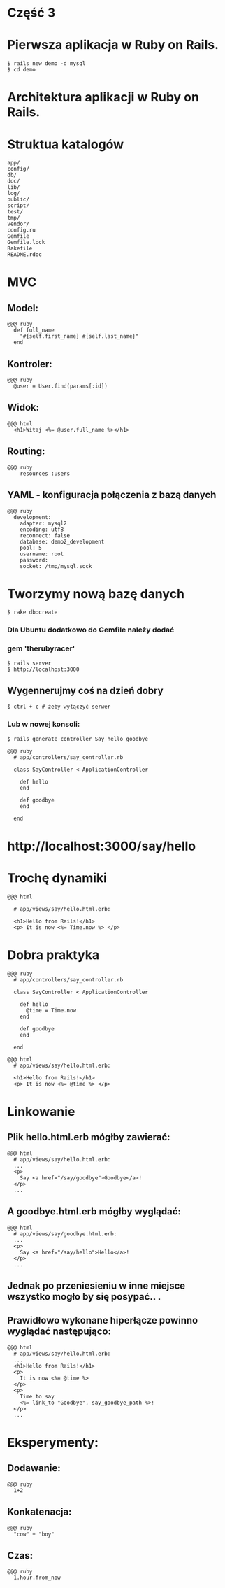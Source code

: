 <!SLIDE title-slide transition=fade>

# Część 3 #

<!SLIDE transition=fade>

# Pierwsza aplikacja w Ruby on Rails. #

<!SLIDE commandline incremental transition=fade>

    $ rails new demo -d mysql
    $ cd demo

<!SLIDE transition=fade>

# Architektura aplikacji w Ruby on Rails. #

<!SLIDE bullets incremental smaller transition=fade>

# Struktua katalogów #

    app/
    config/
    db/
    doc/
    lib/
    log/
    public/
    script/
    test/
    tmp/
    vendor/
    config.ru
    Gemfile
    Gemfile.lock
    Rakefile
    README.rdoc

<!SLIDE transition=fade>

# MVC #

<!SLIDE small transition=fade>

## Model: ##

    @@@ ruby
      def full_name
        "#{self.first_name} #{self.last_name}"
      end

## Kontroler: ##
    
    @@@ ruby
      @user = User.find(params[:id])
      
## Widok: ##
    
    @@@ html
      <h1>Witaj <%= @user.full_name %></h1>

## Routing: ##

    @@@ ruby
        resources :users

<!SLIDE transition=fade>

## YAML - konfiguracja połączenia z bazą danych ##

    @@@ ruby
      development:
        adapter: mysql2
        encoding: utf8
        reconnect: false
        database: demo2_development
        pool: 5
        username: root
        password:
        socket: /tmp/mysql.sock

<!SLIDE commandline incremental transition=fade>

# Tworzymy nową bazę danych #
    $ rake db:create

<!SLIDE transition=fade>

### Dla Ubuntu dodatkowo do Gemfile należy dodać ###
### gem 'therubyracer' ###

    $ rails server
    $ http://localhost:3000

<!SLIDE small transition=fade>

## Wygennerujmy coś na dzień dobry ##
    $ ctrl + c # żeby wyłączyć serwer
### Lub w nowej konsoli: ###
    $ rails generate controller Say hello goodbye

<!SLIDE small transition=fade>
    
    @@@ ruby
      # app/controllers/say_controller.rb

      class SayController < ApplicationController
      
        def hello
        end
      
        def goodbye
        end
      
      end

<!SLIDE incremental transition=fade>

# http://localhost:3000/say/hello #

<!SLIDE transition=fade>

# Trochę dynamiki #

    @@@ html

      # app/views/say/hello.html.erb:
      
      <h1>Hello from Rails!</h1>
      <p> It is now <%= Time.now %> </p>

<!SLIDE transition=fade>
    
# Dobra praktyka #

<!SLIDE small transition=fade>

    @@@ ruby
      # app/controllers/say_controller.rb

      class SayController < ApplicationController
      
        def hello
          @time = Time.now
        end
      
        def goodbye
        end
      
      end

<!SLIDE transition=fade>
    
    @@@ html
      # app/views/say/hello.html.erb:
    
      <h1>Hello from Rails!</h1>
      <p> It is now <%= @time %> </p>

<!SLIDE transition=fade>

# Linkowanie #

<!SLIDE small transition=fade>

## Plik hello.html.erb mógłby zawierać: ##
      
    @@@ html
      # app/views/say/hello.html.erb:
      ...
      <p>
        Say <a href="/say/goodbye">Goodbye</a>!
      </p>
      ...

<!SLIDE small transition=fade>

## A goodbye.html.erb mógłby wyglądać: ##
    
    @@@ html
      # app/views/say/goodbye.html.erb:
      ...
      <p>
        Say <a href="/say/hello">Hello</a>!
      </p>
      ...
## Jednak po przeniesieniu w inne miejsce wszystko mogło by się posypać.. . 

<!SLIDE small transition=fade>

## Prawidłowo wykonane hiperłącze powinno wyglądać następująco: ##

    @@@ html
      # app/views/say/hello.html.erb:
      ...
      <h1>Hello from Rails!</h1>
      <p>
        It is now <%= @time %>
      </p>
      <p>
        Time to say
        <%= link_to "Goodbye", say_goodbye_path %>!
      </p>
      ...

<!SLIDE transition=fade>

# Eksperymenty: #
## Dodawanie: #
    @@@ ruby
      1+2
## Konkatenacja:
    @@@ ruby
      "cow" + "boy"
## Czas: ##
    @@@ ruby
      1.hour.from_now
